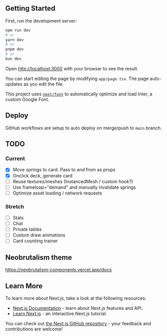 ## Getting Started

First, run the development server:

```bash
npm run dev
# or
yarn dev
# or
pnpm dev
# or
bun dev
```

Open [http://localhost:3000](http://localhost:3000) with your browser to see the result.

You can start editing the page by modifying `app/page.tsx`. The page auto-updates as you edit the file.

This project uses [`next/font`](https://nextjs.org/docs/basic-features/font-optimization) to automatically optimize and load Inter, a custom Google Font.

## Deploy

GitHub workflows are setup to auto deploy on merge/push to `main` branch.

## TODO

### Current

- [x] Move springs to card. Pass to and from as props
- [x] Onclick deck, generate card
- [ ] Reuse textures/meshes (InstancedMesh / custom hook?)
- [ ] Use frameloop="demand" and manually invalidate springs
- [ ] Optimize asset loading / network requests

### Stretch

- [ ] Stats
- [ ] Chat
- [ ] Private tables
- [ ] Custom draw animations
- [ ] Card counting trainer

## Neobrutalism theme

https://neobrutalism-components.vercel.app/docs

## Learn More

To learn more about Next.js, take a look at the following resources:

- [Next.js Documentation](https://nextjs.org/docs) - learn about Next.js features and API.
- [Learn Next.js](https://nextjs.org/learn) - an interactive Next.js tutorial.

You can check out [the Next.js GitHub repository](https://github.com/vercel/next.js/) - your feedback and contributions are welcome!
